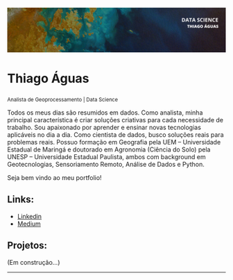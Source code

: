 <p align="center">
  <img src="banner.png" >
</p>

# Thiago Águas  
<sub>Analista de Geoprocessamento | Data Science</sub>

Todos os meus dias são resumidos em dados. Como analista, minha principal característica é criar soluções criativas para cada necessidade de trabalho. Sou apaixonado por aprender e ensinar novas tecnologias aplicáveis no dia a dia. Como cientista de dados, busco soluções reais para problemas reais. Possuo formação em Geografia pela UEM – Universidade Estadual de Maringá e doutorado em Agronomia (Ciência do Solo) pela UNESP – Universidade Estadual Paulista, ambos com background em Geotecnologias, Sensoriamento Remoto, Análise de Dados e Python.

Seja bem vindo ao meu portfolio!

## **Links:**
* [Linkedin](https://www.linkedin.com/in/thiago-aguas/)
* [Medium](https://www.medium.com/@thdeandrade)

## **Projetos:**

(Em construção...)

---
